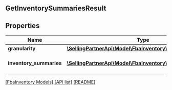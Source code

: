## GetInventorySummariesResult

## Properties

Name | Type | Description | Notes
------------ | ------------- | ------------- | -------------
**granularity** | [**\SellingPartnerApi\Model\FbaInventory\Granularity**](Granularity.md) |  |
**inventory_summaries** | [**\SellingPartnerApi\Model\FbaInventory\InventorySummary[]**](InventorySummary.md) | A list of inventory summaries. |

[[FbaInventory Models]](../) [[API list]](../../Api) [[README]](../../../README.md)

